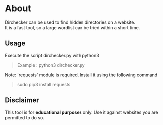 # About
Dirchecker can be used to find hidden directories on a website.<br>
It is a fast tool, so a large wordlist can be tried within a short time.
## Usage
Execute the script dirchecker.py with python3
> Example : python3 dirchecker.py
> 
Note: 'requests' module is required. Install it using the following command
> sudo pip3 install requests
>
## Disclaimer
This tool is for **educational purposes** only. Use it against websites you are permitted to do so.


